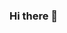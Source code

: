 ### Hi there 👋

<!--
**Ksi0Na/Ksi0Na** is a ✨ _special_ ✨ repository because its `README.md` (this file) appears on your GitHub profile.

![Alt-текст](https://i.pinimg.com/originals/32/5a/b0/325ab05e9614271f2e539cfdbbf73fce.jpg "Me and my code")
